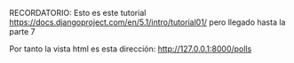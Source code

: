 RECORDATORIO:
Esto es este tutorial https://docs.djangoproject.com/en/5.1/intro/tutorial01/ pero llegado hasta la parte 7

Por tanto la vista html es esta dirección: http://127.0.0.1:8000/polls